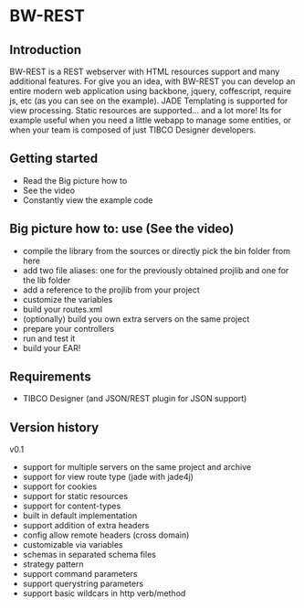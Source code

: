 BW-REST
=======

Introduction
------------
BW-REST is a REST webserver with HTML resources support and many additional features. For give you an idea, with BW-REST you can develop an entire modern web application using backbone, jquery, coffescript, require js, etc (as you can see on the example). JADE Templating is supported for view processing. Static resources are supported... and a lot more! Its for example useful when you need a little webapp to manage some entities, or when your team is composed of just TIBCO Designer developers.

Getting started
---------------
* Read the Big picture how to
* See the video
* Constantly view the example code

Big picture how to: use (See the video)
---------------------------------------
* compile the library from the sources or directly pick the bin folder from here
* add two file aliases: one for the previously obtained projlib and one for the lib folder
* add a reference to the projlib from your project
* customize the variables
* build your routes.xml
* (optionally) build you own extra servers on the same project
* prepare your controllers
* run and test it
* build your EAR!

Requirements
------------
* TIBCO Designer (and JSON/REST plugin for JSON support)

Version history
---------------
v0.1
* support for multiple servers on the same project and archive
* support for view route type (jade with jade4j)
* support for cookies
* support for static resources
* support for content-types
* built in default implementation
* support addition of extra headers
* config allow remote headers (cross domain)
* customizable via variables
* schemas in separated schema files
* strategy pattern
* support command parameters
* support querystring parameters
* support basic wildcars in http verb/method

